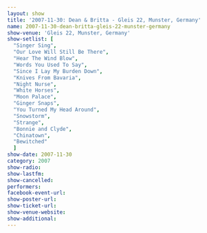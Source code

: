 ```yaml
---
layout: show
title: '2007-11-30: Dean & Britta - Gleis 22, Munster, Germany'
name: 2007-11-30-dean-britta-gleis-22-munster-germany
show-venue: 'Gleis 22, Munster, Germany'
show-setlist: [
  "Singer Sing",
  "Our Love Will Still Be There",
  "Hear The Wind Blow",
  "Words You Used To Say",
  "Since I Lay My Burden Down",
  "Knives From Bavaria",
  "Night Nurse",
  "White Horses",
  "Moon Palace",
  "Ginger Snaps",
  "You Turned My Head Around",
  "Snowstorm",
  "Strange",
  "Bonnie and Clyde",
  "Chinatown",
  "Bewitched"
  ]
show-date: 2007-11-30
category: 2007
show-radio: 
show-lastfm: 
show-cancelled: 
performers: 
facebook-event-url: 
show-poster-url: 
show-ticket-url: 
show-venue-website: 
show-additional: 
---
```


